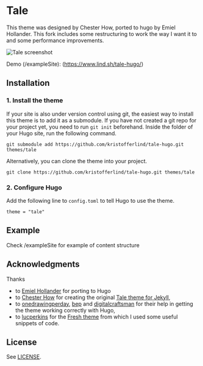 # Tale

This theme was designed by Chester How, ported to hugo by Emiel Hollander. This fork includes some restructuring to work the way I want it to and some performance improvements.

![Tale screenshot](https://raw.githubusercontent.com/EmielH/tale-hugo/master/images/screenshot.png)

Demo (/exampleSite): (https://www.lind.sh/tale-hugo/)

## Installation

### 1. Install the theme

If your site is also under version control using git, the easiest way to install this theme is to add it as a submodule. If you have not created a git repo for your project yet, you need to run `git init` beforehand. Inside the folder of your Hugo site, run the following command.

```
git submodule add https://github.com/kristofferlind/tale-hugo.git themes/tale
```

Alternatively, you can clone the theme into your project.

```
git clone https://github.com/kristofferlind/tale-hugo.git themes/tale
```

### 2. Configure Hugo

Add the following line to `config.toml` to tell Hugo to use the theme.

```
theme = "tale"
```

## Example
Check /exampleSite for example of content structure

## Acknowledgments

Thanks

- to [Emiel Hollander](//github.com/EmielH) for porting to Hugo
- to [Chester How](//github.com/chesterhow) for creating the original [Tale theme for Jekyll](https://chesterhow.github.io/tale/),
- to [onedrawingperday](//github.com/onedrawingperday), [bep](//github.com/bep) and [digitalcraftsman](//github.com/digitalcraftsman) for their help in getting the theme working correctly with Hugo,
- to [lucperkins](https://github.com/lucperkins) for the [Fresh theme](https://github.com/lucperkins/hugo-fresh) from which I used some useful snippets of code.

## License
See [LICENSE](https://github.com/kristofferlind/tale-hugo/blob/master/LICENSE).
